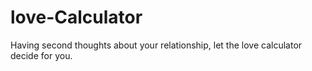 # love-Calculator
Having second thoughts about your relationship, let the love calculator decide for you.
